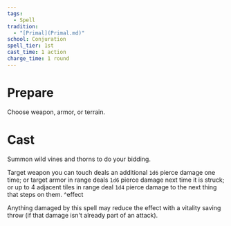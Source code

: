 ```yaml
---  
tags:  
  - Spell  
tradition:  
  - "[Primal](Primal.md)"  
school: Conjuration  
spell_tier: 1st  
cast_time: 1 action  
charge_time: 1 round  
---  
```

# Prepare  
  
Choose weapon, armor, or terrain.  
  
# Cast  
  
Summon wild vines and thorns to do your bidding.  
  
Target weapon you can touch deals an additional `1d6` pierce damage one time; or target armor in range deals `1d6` pierce damage next time it is struck; or up to 4 adjacent tiles in range deal `1d4` pierce damage to the next thing that steps on them. ^effect  
  
Anything damaged by this spell may reduce the effect with a vitality saving throw (if that damage isn't already part of an attack).